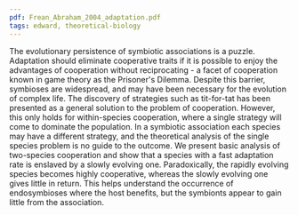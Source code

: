 ```yaml
---
pdf: Frean_Abraham_2004_adaptation.pdf
tags: edward, theoretical-biology
---
```

The evolutionary persistence of symbiotic associations is a puzzle. Adaptation should eliminate cooperative traits if it is possible to enjoy the advantages of cooperation without reciprocating - a facet of cooperation known in game theory as the Prisoner's Dilemma. Despite this barrier, symbioses are widespread, and may have been necessary for the evolution of complex life. The discovery of strategies such as tit-for-tat has been presented as a general solution to the problem of cooperation. However, this only holds for within-species cooperation, where a single strategy will come to dominate the population. In a symbiotic association each species may have a different strategy, and the theoretical analysis of the single species problem is no guide to the outcome. We present basic analysis of two-species cooperation and show that a species with a fast adaptation rate is enslaved by a slowly evolving one. Paradoxically, the rapidly evolving species becomes highly cooperative, whereas the slowly evolving one gives little in return. This helps understand the occurrence of endosymbioses where the host benefits, but the symbionts appear to gain little from the association.
